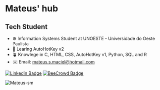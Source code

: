 # Mateus' hub
## Tech Student
- ⚙️ Information Systems Student at UNOESTE - Universidade do Oeste Paulista
- 🌱 Learing AutoHotKey v2
- 🪴 Knowlege in C, HTML, CSS, AutoHotKey v1, Python, SQL and R 
- ✉️ Email: mateus.s.maciel@hotmail.com

[![Linkedin Badge](https://img.shields.io/twitter/url?label=Linkedin&logo=linkedin&style=social&url=https%3A%2F%2Fwww.linkedin.com%2Fin%2Fmateus-silva-maciel-498582233%2F)](https://www.linkedin.com/in/mateus-silva-maciel-498582233/)
[![BeeCrowd Badge](https://badgen.net/badge/BeeCrowd/Click/orange?icon=https://simpleicons.org/icons/bugcrowd.svg)](https://www.beecrowd.com.br/judge/pt/profile/571361)



<img src="https://github-readme-stats.vercel.app/api/top-langs?username=Mateus-sm&hide=AutoHotkey&show_icons=true&theme=gotham&locale=en&layout=compact" alt="Mateus-sm" />
